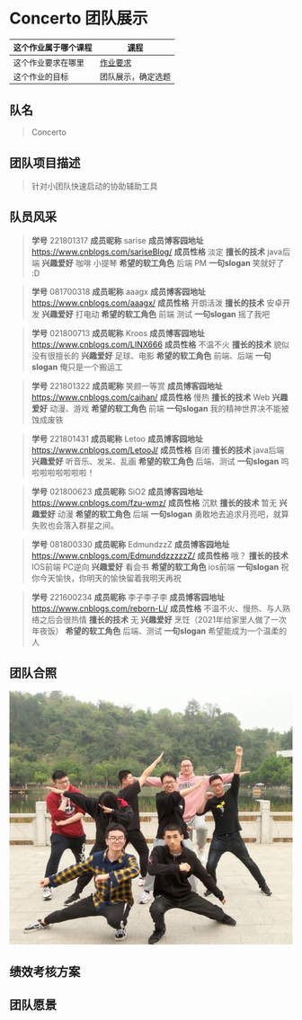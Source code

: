 # Concerto 团队展示
|这个作业属于哪个课程|[课程](https://edu.cnblogs.com/campus/fzu/2021SpringSoftwareEngineeringPractice)|
|---	|---	|
|这个作业要求在哪里|[作业要求]()|
|这个作业的目标|团队展示，确定选题|

## 队名
> Concerto
> 

## 团队项目描述
> 针对小团队快速启动的协助辅助工具
> 

## 队员风采
> **学号** 221801317
> **成员昵称**  sarise
> **成员博客园地址**  https://www.cnblogs.com/sariseBlog/
> **成员性格**  淡定
> **擅长的技术** java后端
> **兴趣爱好**   咖啡 小提琴
> **希望的软工角色** 后端 PM
> **一句slogan**   笑就好了 :D

> **学号** 081700318
> **成员昵称**  aaagx
> **成员博客园地址**   https://www.cnblogs.com/aaagx/
> **成员性格**  开朗活泼
> **擅长的技术**  安卓开发 
> **兴趣爱好**   打电动
> **希望的软工角色** 前端 测试
> **一句slogan**   摇了我吧

> **学号** 021800713
> **成员昵称**  Kroos
> **成员博客园地址**  https://www.cnblogs.com/LINX666
> **成员性格**  不温不火
> **擅长的技术** 貌似没有很擅长的
> **兴趣爱好**   足球、电影
> **希望的软工角色** 前端、后端
> **一句slogan**   俺只是一个搬运工

> **学号** 221801322
> **成员昵称**  笑颜一等赏
> **成员博客园地址**  https://www.cnblogs.com/caihan/
> **成员性格**  慢热
> **擅长的技术** Web
> **兴趣爱好**   动漫、游戏
> **希望的软工角色** 前端
> **一句slogan**   我的精神世界决不能被蚀成废铁

> **学号** 221801431
> **成员昵称**  Letoo
> **成员博客园地址**  https://www.cnblogs.com/LetooJ/
> **成员性格**  自闭
> **擅长的技术** java后端
> **兴趣爱好**   听音乐、发呆、乱画
> **希望的软工角色** 后端、测试
> **一句slogan**   呜啦啦啦啦啦啦啦！
> 


> **学号** 021800623
> **成员昵称**  SiO2
> **成员博客园地址**  https://www.cnblogs.com/fzu-wmz/
> **成员性格**  沉默
> **擅长的技术** 暂无
> **兴趣爱好**   动漫
> **希望的软工角色** 后端
> **一句slogan**   勇敢地去追求月亮吧，就算失败也会落入群星之间。
> 


> **学号** 081800330
> **成员昵称**  EdmundzzZ
> **成员博客园地址**  https://www.cnblogs.com/EdmunddzzzzzZ/
> **成员性格**  哦？
> **擅长的技术** IOS前端 PC逆向
> **兴趣爱好**   看会书
> **希望的软工角色** ios前端
> **一句slogan**  祝你今天愉快，你明天的愉快留着我明天再祝
> 


> **学号** 221600234
> **成员昵称**  李子李子李
> **成员博客园地址**  https://www.cnblogs.com/reborn-Li/
> **成员性格**  不温不火、慢热、与人熟络之后会很热情
> **擅长的技术** 无
> **兴趣爱好**   烹饪（2021年给家里人做了一次年夜饭）
> **希望的软工角色** 后端、测试
> **一句slogan**   希望能成为一个温柔的人
> 

## 团队合照
![团队合照](pic.jpg)

## 绩效考核方案
## 团队愿景